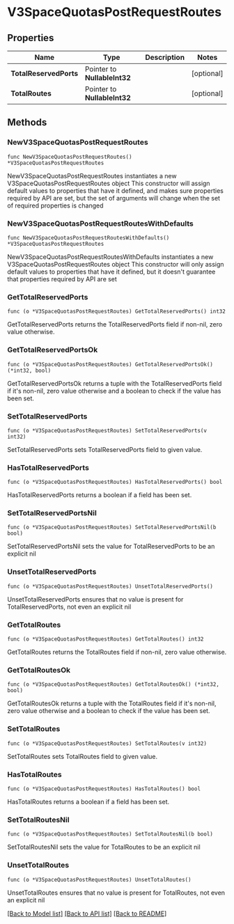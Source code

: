 # V3SpaceQuotasPostRequestRoutes

## Properties

Name | Type | Description | Notes
------------ | ------------- | ------------- | -------------
**TotalReservedPorts** | Pointer to **NullableInt32** |  | [optional] 
**TotalRoutes** | Pointer to **NullableInt32** |  | [optional] 

## Methods

### NewV3SpaceQuotasPostRequestRoutes

`func NewV3SpaceQuotasPostRequestRoutes() *V3SpaceQuotasPostRequestRoutes`

NewV3SpaceQuotasPostRequestRoutes instantiates a new V3SpaceQuotasPostRequestRoutes object
This constructor will assign default values to properties that have it defined,
and makes sure properties required by API are set, but the set of arguments
will change when the set of required properties is changed

### NewV3SpaceQuotasPostRequestRoutesWithDefaults

`func NewV3SpaceQuotasPostRequestRoutesWithDefaults() *V3SpaceQuotasPostRequestRoutes`

NewV3SpaceQuotasPostRequestRoutesWithDefaults instantiates a new V3SpaceQuotasPostRequestRoutes object
This constructor will only assign default values to properties that have it defined,
but it doesn't guarantee that properties required by API are set

### GetTotalReservedPorts

`func (o *V3SpaceQuotasPostRequestRoutes) GetTotalReservedPorts() int32`

GetTotalReservedPorts returns the TotalReservedPorts field if non-nil, zero value otherwise.

### GetTotalReservedPortsOk

`func (o *V3SpaceQuotasPostRequestRoutes) GetTotalReservedPortsOk() (*int32, bool)`

GetTotalReservedPortsOk returns a tuple with the TotalReservedPorts field if it's non-nil, zero value otherwise
and a boolean to check if the value has been set.

### SetTotalReservedPorts

`func (o *V3SpaceQuotasPostRequestRoutes) SetTotalReservedPorts(v int32)`

SetTotalReservedPorts sets TotalReservedPorts field to given value.

### HasTotalReservedPorts

`func (o *V3SpaceQuotasPostRequestRoutes) HasTotalReservedPorts() bool`

HasTotalReservedPorts returns a boolean if a field has been set.

### SetTotalReservedPortsNil

`func (o *V3SpaceQuotasPostRequestRoutes) SetTotalReservedPortsNil(b bool)`

 SetTotalReservedPortsNil sets the value for TotalReservedPorts to be an explicit nil

### UnsetTotalReservedPorts
`func (o *V3SpaceQuotasPostRequestRoutes) UnsetTotalReservedPorts()`

UnsetTotalReservedPorts ensures that no value is present for TotalReservedPorts, not even an explicit nil
### GetTotalRoutes

`func (o *V3SpaceQuotasPostRequestRoutes) GetTotalRoutes() int32`

GetTotalRoutes returns the TotalRoutes field if non-nil, zero value otherwise.

### GetTotalRoutesOk

`func (o *V3SpaceQuotasPostRequestRoutes) GetTotalRoutesOk() (*int32, bool)`

GetTotalRoutesOk returns a tuple with the TotalRoutes field if it's non-nil, zero value otherwise
and a boolean to check if the value has been set.

### SetTotalRoutes

`func (o *V3SpaceQuotasPostRequestRoutes) SetTotalRoutes(v int32)`

SetTotalRoutes sets TotalRoutes field to given value.

### HasTotalRoutes

`func (o *V3SpaceQuotasPostRequestRoutes) HasTotalRoutes() bool`

HasTotalRoutes returns a boolean if a field has been set.

### SetTotalRoutesNil

`func (o *V3SpaceQuotasPostRequestRoutes) SetTotalRoutesNil(b bool)`

 SetTotalRoutesNil sets the value for TotalRoutes to be an explicit nil

### UnsetTotalRoutes
`func (o *V3SpaceQuotasPostRequestRoutes) UnsetTotalRoutes()`

UnsetTotalRoutes ensures that no value is present for TotalRoutes, not even an explicit nil

[[Back to Model list]](../README.md#documentation-for-models) [[Back to API list]](../README.md#documentation-for-api-endpoints) [[Back to README]](../README.md)


